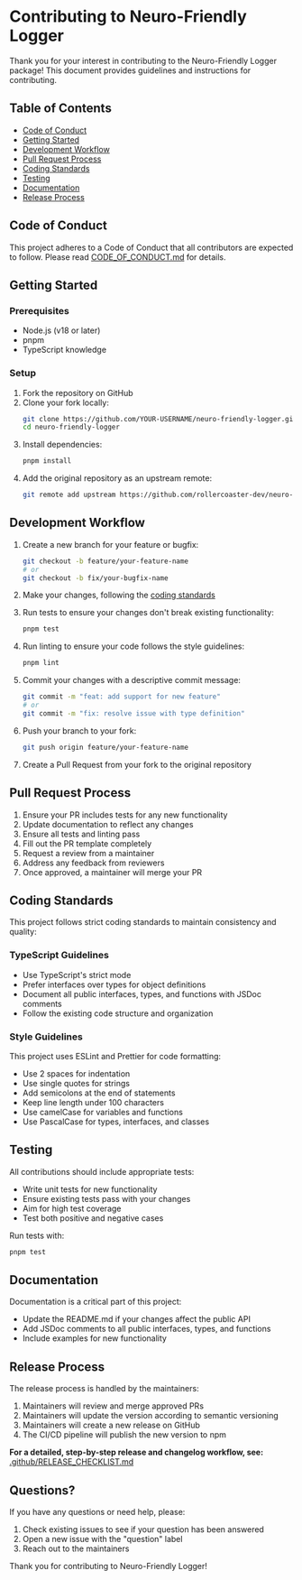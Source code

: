 # Contributing to Neuro-Friendly Logger

Thank you for your interest in contributing to the Neuro-Friendly Logger package! This document provides guidelines and instructions for contributing.

## Table of Contents

* [Code of Conduct](#code-of-conduct)
* [Getting Started](#getting-started)
* [Development Workflow](#development-workflow)
* [Pull Request Process](#pull-request-process)
* [Coding Standards](#coding-standards)
* [Testing](#testing)
* [Documentation](#documentation)
* [Release Process](#release-process)

## Code of Conduct

This project adheres to a Code of Conduct that all contributors are expected to follow. Please read [CODE_OF_CONDUCT.md](CODE_OF_CONDUCT.md) for details.

## Getting Started

### Prerequisites

* Node.js (v18 or later)
* pnpm
* TypeScript knowledge

### Setup

1. Fork the repository on GitHub
2. Clone your fork locally:
   ```bash
   git clone https://github.com/YOUR-USERNAME/neuro-friendly-logger.git
   cd neuro-friendly-logger
   ```
3. Install dependencies:
   ```bash
   pnpm install
   ```
4. Add the original repository as an upstream remote:
   ```bash
   git remote add upstream https://github.com/rollercoaster-dev/neuro-friendly-logger.git
   ```

## Development Workflow

1. Create a new branch for your feature or bugfix:
   ```bash
   git checkout -b feature/your-feature-name
   # or
   git checkout -b fix/your-bugfix-name
   ```
2. Make your changes, following the [coding standards](#coding-standards)

3. Run tests to ensure your changes don't break existing functionality:
   ```bash
   pnpm test
   ```
4. Run linting to ensure your code follows the style guidelines:
   ```bash
   pnpm lint
   ```
5. Commit your changes with a descriptive commit message:
   ```bash
   git commit -m "feat: add support for new feature"
   # or
   git commit -m "fix: resolve issue with type definition"
   ```
6. Push your branch to your fork:
   ```bash
   git push origin feature/your-feature-name
   ```
7. Create a Pull Request from your fork to the original repository

## Pull Request Process

1. Ensure your PR includes tests for any new functionality
2. Update documentation to reflect any changes
3. Ensure all tests and linting pass
4. Fill out the PR template completely
5. Request a review from a maintainer
6. Address any feedback from reviewers
7. Once approved, a maintainer will merge your PR

## Coding Standards

This project follows strict coding standards to maintain consistency and quality:

### TypeScript Guidelines

* Use TypeScript's strict mode
* Prefer interfaces over types for object definitions
* Document all public interfaces, types, and functions with JSDoc comments
* Follow the existing code structure and organization

### Style Guidelines

This project uses ESLint and Prettier for code formatting:

* Use 2 spaces for indentation
* Use single quotes for strings
* Add semicolons at the end of statements
* Keep line length under 100 characters
* Use camelCase for variables and functions
* Use PascalCase for types, interfaces, and classes

## Testing

All contributions should include appropriate tests:

* Write unit tests for new functionality
* Ensure existing tests pass with your changes
* Aim for high test coverage
* Test both positive and negative cases

Run tests with:

```bash
pnpm test
```

## Documentation

Documentation is a critical part of this project:

* Update the README.md if your changes affect the public API
* Add JSDoc comments to all public interfaces, types, and functions
* Include examples for new functionality

## Release Process

The release process is handled by the maintainers:

1. Maintainers will review and merge approved PRs
2. Maintainers will update the version according to semantic versioning
3. Maintainers will create a new release on GitHub
4. The CI/CD pipeline will publish the new version to npm

**For a detailed, step-by-step release and changelog workflow, see:** [.github/RELEASE_CHECKLIST.md](.github/RELEASE_CHECKLIST.md)

## Questions?

If you have any questions or need help, please:

1. Check existing issues to see if your question has been answered
2. Open a new issue with the "question" label
3. Reach out to the maintainers

Thank you for contributing to Neuro-Friendly Logger!
